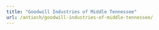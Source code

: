 ```yaml
---
title: "Goodwill Industries of Middle Tennessee"
url: /antioch/goodwill-industries-of-middle-tennessee/
---
```

